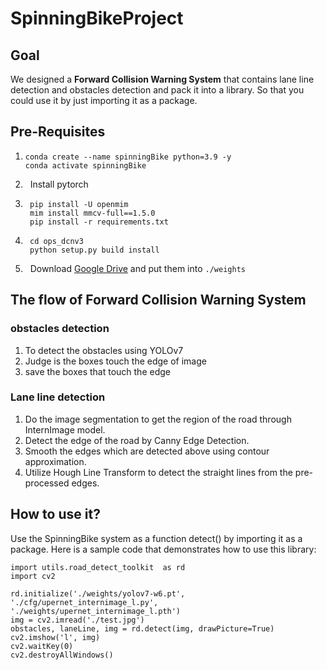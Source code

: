 # SpinningBikeProject
## Goal

We designed a **Forward Collision Warning System** that contains lane line detection and obstacles detection and pack it into a library. So that you could use it by just importing it as a package.

## Pre-Requisites
1.  ```
    conda create --name spinningBike python=3.9 -y
    conda activate spinningBike
    ```
2. &nbsp; Install pytorch
3. ```
    pip install -U openmim
    mim install mmcv-full==1.5.0
    pip install -r requirements.txt
    ```
4. ```
    cd ops_dcnv3
    python setup.py build install
   ```
6. &nbsp; Download [Google Drive](https://drive.google.com/drive/folders/1Sb6b0BC1J_1LKZ2U57y-wOMGemdH8yn_?usp=share_link) and put them into `./weights`

## The flow of Forward Collision Warning System
### obstacles detection
   1. To detect the obstacles using YOLOv7
   2. Judge is the boxes touch the edge of image
   3. save the boxes that touch the edge
### Lane line detection
   1. Do the image segmentation to get the region of the road through InternImage model.
   2. Detect the edge of the road by Canny Edge Detection.
   3. Smooth the edges which are detected above using contour approximation.
   4. Utilize Hough Line Transform to detect the straight lines from the pre-processed edges.
## How to use it?
Use the SpinningBike system as a function detect() by importing it as a package. Here is a sample code that demonstrates how to use this library:
```
import utils.road_detect_toolkit  as rd
import cv2

rd.initialize('./weights/yolov7-w6.pt', './cfg/upernet_internimage_l.py', './weights/upernet_internimage_l.pth')
img = cv2.imread('./test.jpg')
obstacles, laneLine, img = rd.detect(img, drawPicture=True)
cv2.imshow('l', img)
cv2.waitKey(0)
cv2.destroyAllWindows()
```

